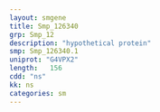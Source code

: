 ```yaml
---
layout: smgene
title: Smp_126340
grp: Smp_12
description: "hypothetical protein"
smp: Smp_126340.1
uniprot: "G4VPX2"
length:   156
cdd: "ns"
kk: ns
categories: sm
---
```

